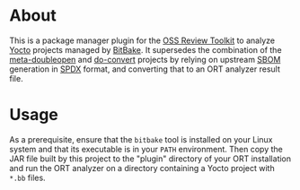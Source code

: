 # About

This is a package manager plugin for the [OSS Review Toolkit][ORT] to analyze [Yocto] projects managed by [BitBake]. It
supersedes the combination of the [meta-doubleopen] and [do-convert] projects by relying on upstream [SBOM] generation
in [SPDX] format, and converting that to an ORT analyzer result file.

# Usage

As a prerequisite, ensure that the `bitbake` tool is installed on your Linux system and that its executable is in your
`PATH` environment. Then copy the JAR file built by this project to the "plugin" directory of your ORT installation and
run the ORT analyzer on a directory containing a Yocto project with `*.bb` files.

[ORT]: https://github.com/oss-review-toolkit/ort
[BitBake]: https://docs.yoctoproject.org/bitbake.html
[Yocto]: https://www.yoctoproject.org/
[meta-doubleopen]: https://github.com/doubleopen-project/meta-doubleopen
[do-convert]: https://github.com/doubleopen-project/do-convert
[SBOM]: https://docs.yoctoproject.org/dev/dev-manual/sbom.html
[SPDX]: https://spdx.dev/
